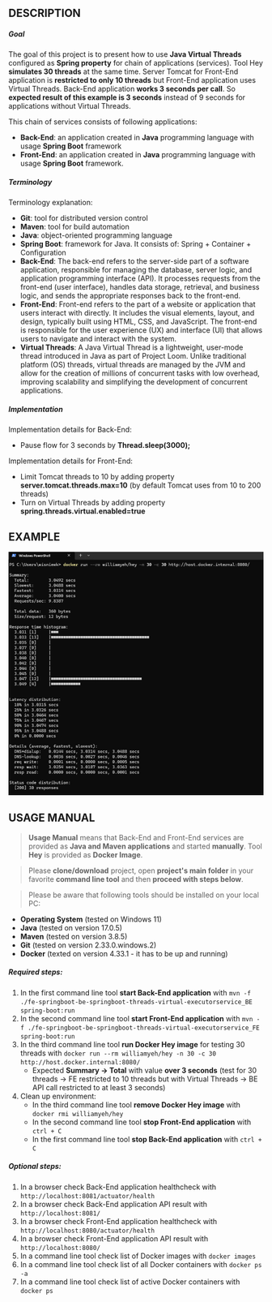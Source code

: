 DESCRIPTION
-----------

##### Goal
The goal of this project is to present how to use **Java Virtual Threads** configured as **Spring property** for chain of applications (services). Tool Hey **simulates 30 threads** at the same time. Server Tomcat for Front-End application is **restricted to only 10 threads** but Front-End application uses Virtual Threads. Back-End application **works 3 seconds per call**. So **expected result of this example is 3 seconds** instead of 9 seconds for applications without Virtual Threads.

This chain of services consists of following applications:
* **Back-End**: an application created in **Java** programming language with usage **Spring Boot** framework
* **Front-End**: an application created in **Java** programming language with usage **Spring Boot** framework.

##### Terminology
Terminology explanation:
* **Git**: tool for distributed version control
* **Maven**: tool for build automation
* **Java**: object-oriented programming language
* **Spring Boot**: framework for Java. It consists of: Spring + Container + Configuration
* **Back-End**: The back-end refers to the server-side part of a software application, responsible for managing the database, server logic, and application programming interface (API). It processes requests from the front-end (user interface), handles data storage, retrieval, and business logic, and sends the appropriate responses back to the front-end.
* **Front-End**: Front-end refers to the part of a website or application that users interact with directly. It includes the visual elements, layout, and design, typically built using HTML, CSS, and JavaScript. The front-end is responsible for the user experience (UX) and interface (UI) that allows users to navigate and interact with the system.
* **Virtual Threads**: A Java Virtual Thread is a lightweight, user-mode thread introduced in Java as part of Project Loom. Unlike traditional platform (OS) threads, virtual threads are managed by the JVM and allow for the creation of millions of concurrent tasks with low overhead, improving scalability and simplifying the development of concurrent applications.

##### Implementation
Implementation details for Back-End:
* Pause flow for 3 seconds by **Thread.sleep(3000);**

Implementation details for Front-End:
* Limit Tomcat threads to 10 by adding property **server.tomcat.threads.max=10** (by default Tomcat uses from 10 to 200 threads)
* Turn on Virtual Threads by adding property **spring.threads.virtual.enabled=true**


EXAMPLE
-------

![My Image](readme-images/image-01.png)


USAGE MANUAL
------------

> **Usage Manual** means that Back-End and Front-End services are provided as **Java and Maven applications** and started **manually**. Tool **Hey** is provided as **Docker Image**.

> Please **clone/download** project, open **project's main folder** in your favorite **command line tool** and then **proceed with steps below**. 

> Please be aware that following tools should be installed on your local PC:  
* **Operating System** (tested on Windows 11)
* **Java** (tested on version 17.0.5)
* **Maven** (tested on version 3.8.5)
* **Git** (tested on version 2.33.0.windows.2)
* **Docker** (texted on version 4.33.1 - it has to be up and running)

##### Required steps:
1. In the first command line tool **start Back-End application** with `mvn -f ./fe-springboot-be-springboot-threads-virtual-executorservice_BE spring-boot:run`
1. In the second command line tool **start Front-End application** with `mvn -f ./fe-springboot-be-springboot-threads-virtual-executorservice_FE spring-boot:run`
1. In the third command line tool **run Docker Hey image** for testing 30 threads with `docker run --rm williamyeh/hey -n 30 -c 30 http://host.docker.internal:8080/`
   * Expected **Summary -> Total** with value **over 3 seconds** (test for 30 threads -> FE restricted to 10 threads but with Virtual Threads -> BE API call restricted to at least 3 seconds)
1. Clean up environment:
     * In the third command line tool **remove Docker Hey image** with `docker rmi williamyeh/hey`
     * In the second command line tool **stop Front-End application** with `ctrl + C`
     * In the first command line tool **stop Back-End application** with `ctrl + C`
     

##### Optional steps:
1. In a browser check Back-End application healthcheck with `http://localhost:8081/actuator/health`
1. In a browser check Back-End application API result with `http://localhost:8081/`
1. In a browser check Front-End application healthcheck with `http://localhost:8080/actuator/health`
1. In a browser check Front-End application API result with `http://localhost:8080/`
1. In a command line tool check list of Docker images with `docker images`
1. In a command line tool check list of all Docker containers with `docker ps -a`
1. In a command line tool check list of active Docker containers with `docker ps`